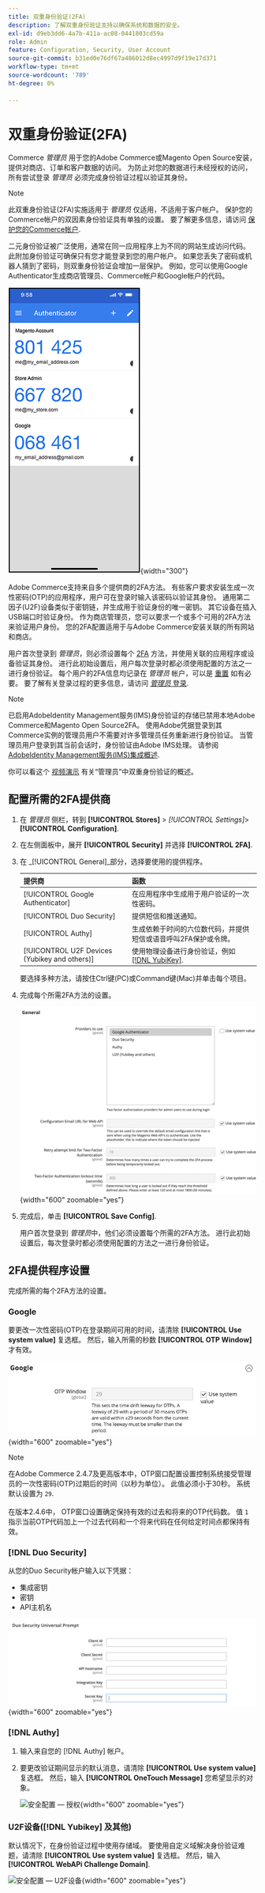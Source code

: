 ```yaml
---
title: 双重身份验证(2FA)
description: 了解双重身份验证支持以确保系统和数据的安全。
exl-id: d9eb3dd6-4a7b-411a-ac08-0441803cd59a
role: Admin
feature: Configuration, Security, User Account
source-git-commit: b31ed0e76df67a486012d8ec4997d9f19e17d371
workflow-type: tm+mt
source-wordcount: '789'
ht-degree: 0%

---
```


# 双重身份验证(2FA)

Commerce _管理员_ 用于您的Adobe Commerce或Magento Open Source安装，提供对商店、订单和客户数据的访问。 为防止对您的数据进行未经授权的访问，所有尝试登录 _管理员_ 必须完成身份验证过程以验证其身份。

>[!NOTE]
>
>此双重身份验证(2FA)实施适用于 _管理员_ 仅适用，不适用于客户帐户。 保护您的Commerce帐户的双因素身份验证具有单独的设置。 要了解更多信息，请访问 [保护您的Commerce帐户](../getting-started/commerce-account-secure.md).

二元身份验证被广泛使用，通常在同一应用程序上为不同的网站生成访问代码。 此附加身份验证可确保只有您才能登录到您的用户帐户。 如果您丢失了密码或机器人猜到了密码，则双重身份验证会增加一层保护。 例如，您可以使用Google Authenticator生成商店管理员、Commerce帐户和Google帐户的代码。

![安全配置iphone - 2FA](./assets/google-authenticator-iphone.png){width="300"}

Adobe Commerce支持来自多个提供商的2FA方法。 有些客户要求安装生成一次性密码(OTP)的应用程序，用户可在登录时输入该密码以验证其身份。 通用第二因子(U2F)设备类似于密钥链，并生成用于验证身份的唯一密钥。 其它设备在插入USB端口时验证身份。 作为商店管理员，您可以要求一个或多个可用的2FA方法来验证用户身份。 您的2FA配置适用于与Adobe Commerce安装关联的所有网站和商店。

用户首次登录到 _管理员_，则必须设置每个 [2FA](../configuration-reference/security/2fa.md) 方法，并使用关联的应用程序或设备验证其身份。 进行此初始设置后，用户每次登录时都必须使用配置的方法之一进行身份验证。 每个用户的2FA信息均记录在 _管理员_ 帐户，可以是 [重置](security-two-factor-authentication-manage.md) 如有必要。 要了解有关登录过程的更多信息，请访问 [_管理员_ 登录](../getting-started/admin-signin.md).

>[!NOTE]
>
>已启用AdobeIdentity Management服务(IMS)身份验证的存储已禁用本地Adobe Commerce和Magento Open Source2FA。 使用Adobe凭据登录到其Commerce实例的管理员用户不需要对许多管理员任务重新进行身份验证。 当管理员用户登录到其当前会话时，身份验证由Adobe IMS处理。 请参阅 [AdobeIdentity Management服务(IMS)集成概述](https://experienceleague.adobe.com/docs/commerce-admin/start/admin/ims/adobe-ims-integration-overview.html).

你可以看这个 [视频演示](https://video.tv.adobe.com/v/339104?quality=12&learn=on) 有关“管理员”中双重身份验证的概述。

## 配置所需的2FA提供商

1. 在 _管理员_ 侧栏，转到 **[!UICONTROL Stores]** > _[!UICONTROL Settings]_>**[!UICONTROL Configuration]**.

1. 在左侧面板中，展开 **[!UICONTROL Security]** 并选择 **[!UICONTROL 2FA]**.

1. 在 _[!UICONTROL General]_部分，选择要使用的提供程序。

   | 提供商 | 函数 |
   |--- |--- |
   | [!UICONTROL Google Authenticator] | 在应用程序中生成用于用户验证的一次性密码。 |
   | [!UICONTROL Duo Security] | 提供短信和推送通知。 |
   | [!UICONTROL Authy] | 生成依赖于时间的六位数代码，并提供短信或语音呼叫2FA保护或令牌。 |
   | [!UICONTROL U2F Devices (Yubikey and others)] | 使用物理设备进行身份验证，例如 [[!DNL YubiKey]](https://www.yubico.com/). |

   要选择多种方法，请按住Ctrl键(PC)或Command键(Mac)并单击每个项目。

1. 完成每个所需2FA方法的设置。

   ![安全配置 — 2FA](../configuration-reference/security/assets/2fa-general.png){width="600" zoomable="yes"}

1. 完成后，单击 **[!UICONTROL Save Config]**.

   用户首次登录到 _管理员_&#x200B;中，他们必须设置每个所需的2FA方法。 进行此初始设置后，每次登录时都必须使用配置的方法之一进行身份验证。

## 2FA提供程序设置

完成所需的每个2FA方法的设置。

### Google

要更改一次性密码(OTP)在登录期间可用的时间，请清除 **[!UICONTROL Use system value]** 复选框。 然后，输入所需的秒数 **[!UICONTROL OTP Window]** 才有效。

![安全配置 — Google](../configuration-reference/security/assets/2fa-google.png){width="600" zoomable="yes"}

>[!NOTE]
>
>在Adobe Commerce 2.4.7及更高版本中，OTP窗口配置设置控制系统接受管理员的一次性密码(OTP)过期后的时间（以秒为单位）。 此值必须小于30秒。 系统默认设置为 `29`.<br><br> 在版本2.4.6中， OTP窗口设置确定保持有效的过去和将来的OTP代码数。 值 `1` 指示当前OTP代码加上一个过去代码和一个将来代码在任何给定时间点都保持有效。

### [!DNL Duo Security]

从您的Duo Security帐户输入以下凭据：

- 集成密钥
- 密钥
- API主机名

![安全配置 — 双核](../configuration-reference/security/assets/2fa-duo-security.png){width="600" zoomable="yes"}

### [!DNL Authy]

1. 输入来自您的 [!DNL Authy] 帐户。

1. 要更改验证期间显示的默认消息，请清除 **[!UICONTROL Use system value]** 复选框。 然后，输入 **[!UICONTROL OneTouch Message]** 您希望显示的对象。

   ![安全配置 — 授权](../configuration-reference/security/assets/2fa-authy.png){width="600" zoomable="yes"}

### U2F设备([!DNL Yubikey] 及其他)

默认情况下，在身份验证过程中使用存储域。 要使用自定义域解决身份验证难题，请清除 **[!UICONTROL Use system value]** 复选框。 然后，输入 **[!UICONTROL WebAPi Challenge Domain]**.

![安全配置 — U2F设备](../configuration-reference/security/assets/2fa-u2f-key.png){width="600" zoomable="yes"}
